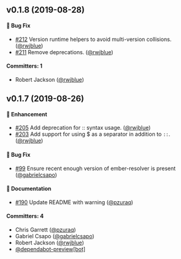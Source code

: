 ## v0.1.8 (2019-08-28)

#### :bug: Bug Fix
* [#212](https://github.com/rwjblue/ember-holy-futuristic-template-namespacing-batman/pull/212) Version runtime helpers to avoid multi-version collisions. ([@rwjblue](https://github.com/rwjblue))
* [#211](https://github.com/rwjblue/ember-holy-futuristic-template-namespacing-batman/pull/211) Remove deprecations. ([@rwjblue](https://github.com/rwjblue))

#### Committers: 1
- Robert Jackson ([@rwjblue](https://github.com/rwjblue))

## v0.1.7 (2019-08-26)

#### :rocket: Enhancement
* [#205](https://github.com/rwjblue/ember-holy-futuristic-template-namespacing-batman/pull/205) Add deprecation for :: syntax usage. ([@rwjblue](https://github.com/rwjblue))
* [#203](https://github.com/rwjblue/ember-holy-futuristic-template-namespacing-batman/pull/203) Add support for using $ as a separator in addition to `::`. ([@rwjblue](https://github.com/rwjblue))

#### :bug: Bug Fix
* [#99](https://github.com/rwjblue/ember-holy-futuristic-template-namespacing-batman/pull/99) Ensure recent enough version of ember-resolver is present ([@gabrielcsapo](https://github.com/gabrielcsapo))

#### :memo: Documentation
* [#190](https://github.com/rwjblue/ember-holy-futuristic-template-namespacing-batman/pull/190) Update README with warning ([@pzuraq](https://github.com/pzuraq))

#### Committers: 4
- Chris Garrett ([@pzuraq](https://github.com/pzuraq))
- Gabriel Csapo ([@gabrielcsapo](https://github.com/gabrielcsapo))
- Robert Jackson ([@rwjblue](https://github.com/rwjblue))
- [@dependabot-preview[bot]](https://github.com/apps/dependabot-preview)

